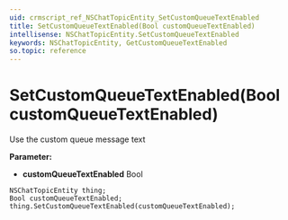 ```yaml
---
uid: crmscript_ref_NSChatTopicEntity_SetCustomQueueTextEnabled
title: SetCustomQueueTextEnabled(Bool customQueueTextEnabled)
intellisense: NSChatTopicEntity.SetCustomQueueTextEnabled
keywords: NSChatTopicEntity, GetCustomQueueTextEnabled
so.topic: reference
---
```


# SetCustomQueueTextEnabled(Bool customQueueTextEnabled)

Use the custom queue message text

**Parameter:** 
 - **customQueueTextEnabled** Bool

```crmscript
NSChatTopicEntity thing;
Bool customQueueTextEnabled;
thing.SetCustomQueueTextEnabled(customQueueTextEnabled);
```

